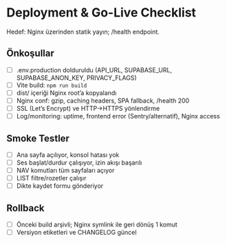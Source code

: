 # Deployment & Go-Live Checklist

Hedef: Nginx üzerinden statik yayın; /health endpoint.

## Önkoşullar

- [ ] .env.production dolduruldu (API_URL, SUPABASE_URL, SUPABASE_ANON_KEY, PRIVACY_FLAGS)
- [ ] Vite build: `npm run build`
- [ ] dist/ içeriği Nginx root’a kopyalandı
- [ ] Nginx conf: gzip, caching headers, SPA fallback, /health 200
- [ ] SSL (Let’s Encrypt) ve HTTP->HTTPS yönlendirme
- [ ] Log/monitoring: uptime, frontend error (Sentry/alternatif), Nginx access

## Smoke Testler

- [ ] Ana sayfa açılıyor, konsol hatası yok
- [ ] Ses başlat/durdur çalışıyor, izin akışı başarılı
- [ ] NAV komutları tüm sayfaları açıyor
- [ ] LIST filtre/rozetler çalışır
- [ ] Dikte kaydet formu gönderiyor

## Rollback

- [ ] Önceki build arşivli; Nginx symlink ile geri dönüş 1 komut
- [ ] Versiyon etiketleri ve CHANGELOG güncel
